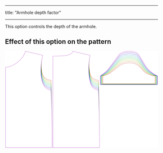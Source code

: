 ***

title: "Armhole depth factor"

***

This option controls the depth of the armhole.

## Effect of this option on the pattern

![This image shows the effect of this option by superimposing several variants that have a different value for this option](teagan_armholedepthfactor_sample.svg "Effect of this option on the pattern")
